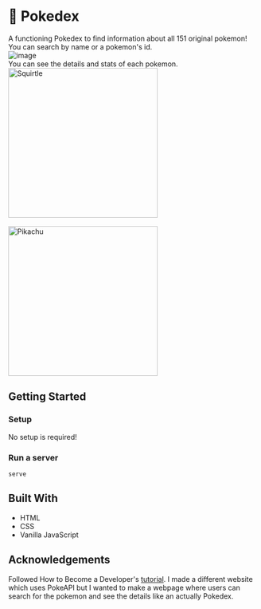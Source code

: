 # 📑 Pokedex

A functioning Pokedex to find information about all 151 original pokemon!
<br>
You can search by name or a pokemon's id.
<br>
![image](https://github.com/msam4/pokedex/assets/137851066/784e682d-9421-4a9a-9fce-17d50f802b77)
<br>
You can see the details and stats of each pokemon.
<br>
<img src="https://github.com/msam4/pokedex/assets/137851066/dae10beb-49fd-4b17-87c5-a07d8ec72840" alt="Squirtle" width="300">
<br>
<br>
<img src="https://github.com/msam4/pokedex/assets/137851066/886a6278-a4d2-4685-b529-8b5a95ba5d8a" alt="Pikachu" width="300">
<br>

## Getting Started
### Setup

No setup is required! 

### Run a server
```
serve
```

## Built With
- HTML
- CSS
- Vanilla JavaScript

## Acknowledgements
Followed How to Become a Developer's [tutorial](https://www.youtube.com/watch?v=56VjdqcdakQ). I made a different website which uses PokeAPI but I wanted to make a webpage where users can search for the pokemon and see the details like an actually Pokedex.

